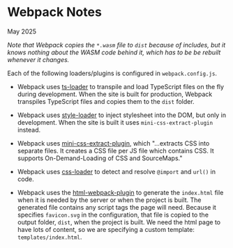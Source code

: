 # Webpack Notes

May 2025

_Note that Webpack copies the `*.wasm` file to `dist` because of includes, but it knows nothing about the WASM code 
behind it, which has to be be rebuilt whenever it changes._  

Each of the following loaders/plugins is configured in `webpack.config.js`.

- Webpack uses [ts-loader](https://github.com/TypeStrong/ts-loader) to transpile and load TypeScript 
files on the fly during development. When the site is built for production, Webpack transpiles
TypeScript files and copies them to the `dist` folder.

- Webpack uses [style-loader](https://webpack.js.org/loaders/style-loader/#root) to inject stylesheet into the DOM, but 
only in development. When the site is built it uses `mini-css-extract-plugin` instead.

- Webpack uses [mini-css-extract-plugin](https://webpack.js.org/plugins/mini-css-extract-plugin/), 
which "…extracts CSS into separate files. It creates a CSS file per JS file which contains CSS. 
It supports On-Demand-Loading of CSS and SourceMaps."

- Webpack uses [css-loader](https://webpack.js.org/loaders/css-loader/) to detect and resolve `@import` and `url()` in 
code.

- Webpack uses the [html-webpack-plugin](https://github.com/jantimon/html-webpack-plugin#options) to 
generate the `index.html` file when it is needed by the server or when the project is built. 
The generated file contains any script tags the page will need. Because it specifies `favicon.svg` in the configuration, that file is
copied to the output folder, `dist`, when the project is built. We need the html page to have lots of content,
so we are specifying a custom template: `templates/index.html`.